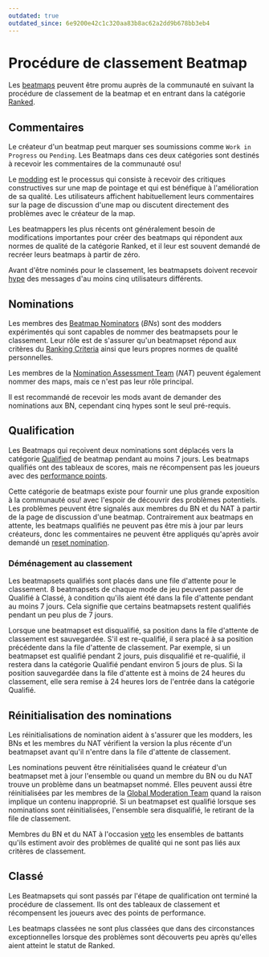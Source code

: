 ```yaml
---
outdated: true
outdated_since: 6e9200e42c1c320aa83b8ac62a2dd9b678bb3eb4
---
```


# Procédure de classement Beatmap

Les [beatmaps](/wiki/Beatmap) peuvent être promu auprès de la communauté en suivant la procédure de classement de la beatmap et en entrant dans la catégorie [Ranked](/wiki/Beatmap/Category#ranked).

## Commentaires

Le créateur d'un beatmap peut marquer ses soumissions comme `Work in Progress` ou `Pending`. Les Beatmaps dans ces deux catégories sont destinés à recevoir les commentaires de la communauté osu!

Le [modding](/wiki/Modding) est le processus qui consiste à recevoir des critiques constructives sur une map de pointage et qui est bénéfique à l'amélioration de sa qualité. Les utilisateurs affichent habituellement leurs commentaires sur la page de discussion d'une map ou discutent directement des problèmes avec le créateur de la map.

Les beatmappers les plus récents ont généralement besoin de modifications importantes pour créer des beatmaps qui répondent aux normes de qualité de la catégorie Ranked, et il leur est souvent demandé de recréer leurs beatmaps à partir de zéro.

Avant d'être nominés pour le classement, les beatmapsets doivent recevoir [hype](/wiki/Glossary#hype) des messages d'au moins cinq utilisateurs différents.

## Nominations

Les membres des [Beatmap Nominators](/wiki/People/The_Team/Beatmap_Nominators) (*BNs*) sont des modders expérimentés qui sont capables de nommer des beatmapsets pour le classement. Leur rôle est de s'assurer qu'un beatmapset répond aux critères du [Ranking Criteria](/wiki/Ranking_Criteria) ainsi que leurs propres normes de qualité personnelles.

Les membres de la [Nomination Assessment Team](/wiki/People/The_Team/Nomination_Assessment_Team) (*NAT*) peuvent également nommer des maps, mais ce n'est pas leur rôle principal.

Il est recommandé de recevoir les mods avant de demander des nominations aux BN, cependant cinq hypes sont le seul pré-requis.

## Qualification

Les Beatmaps qui reçoivent deux nominations sont déplacés vers la catégorie [Qualified](/wiki/Beatmap/Category#qualified) de beatmap pendant au moins 7 jours. Les beatmaps qualifiés ont des tableaux de scores, mais ne récompensent pas les joueurs avec des [performance points](/wiki/Performance_Points).

Cette catégorie de beatmaps existe pour fournir une plus grande exposition à la communauté osu! avec l'espoir de découvrir des problèmes potentiels. Les problèmes peuvent être signalés aux membres du BN et du NAT à partir de la page de discussion d'une beatmap. Contrairement aux beatmaps en attente, les beatmaps qualifiés ne peuvent pas être mis à jour par leurs créateurs, donc les commentaires ne peuvent être appliqués qu'après avoir demandé un [reset nomination](#nomination-resets).

### Déménagement au classement

Les beatmapsets qualifiés sont placés dans une file d'attente pour le classement. 8 beatmapsets de chaque mode de jeu peuvent passer de Qualifié à Classé, à condition qu'ils aient été dans la file d'attente pendant au moins 7 jours. Cela signifie que certains beatmapsets restent qualifiés pendant un peu plus de 7 jours.

Lorsque une beatmapset est disqualifié, sa position dans la file d'attente de classement est sauvegardée. S'il est re-qualifié, il sera placé à sa position précédente dans la file d'attente de classement. Par exemple, si un beatmapset est qualifié pendant 2 jours, puis disqualifié et re-qualifié, il restera dans la catégorie Qualifié pendant environ 5 jours de plus. Si la position sauvegardée dans la file d'attente est à moins de 24 heures du classement, elle sera remise à 24 heures lors de l'entrée dans la catégorie Qualifié.

## Réinitialisation des nominations

Les réinitialisations de nomination aident à s'assurer que les modders, les BNs et les membres du NAT vérifient la version la plus récente d'un beatmapset avant qu'il n'entre dans la file d'attente de classement.

Les nominations peuvent être réinitialisées quand le créateur d'un beatmapset met à jour l'ensemble ou quand un membre du BN ou du NAT trouve un problème dans un beatmapset nommé. Elles peuvent aussi être réinitialisées par les membres de la [Global Moderation Team](/wiki/People/The_Team/Global_Moderation_Team) quand la raison implique un contenu inapproprié. Si un beatmapset est qualifié lorsque ses nominations sont réinitialisées, l'ensemble sera disqualifié, le retirant de la file de classement.

Membres du BN et du NAT à l'occasion [veto](/wiki/People/The_Team/Beatmap_Nominators/Beatmap_Veto) les ensembles de battants qu'ils estiment avoir des problèmes de qualité qui ne sont pas liés aux critères de classement.

## Classé

Les Beatmapsets qui sont passés par l'étape de qualification ont terminé la procédure de classement. Ils ont des tableaux de classement et récompensent les joueurs avec des points de performance.

Les beatmaps classées ne sont plus classées que dans des circonstances exceptionnelles lorsque des problèmes sont découverts peu après qu'elles aient atteint le statut de Ranked.
